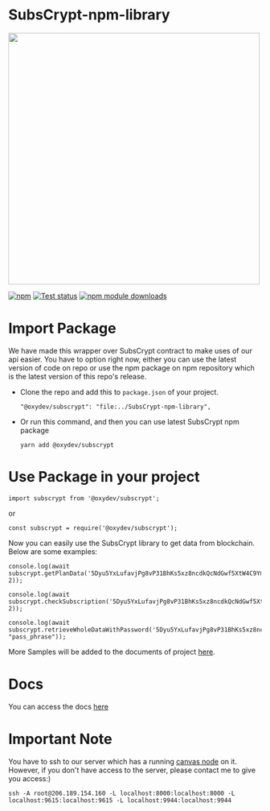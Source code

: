 # SubsCrypt-npm-library
<img src="https://oxydev.github.io/SubsCrypt-docs/images/logo2.png" width="500">

[![npm](https://img.shields.io/npm/v/subscrypt.svg)](https://www.npmjs.com/package/@oxydev/subscrypt)
[![Test status](https://github.com/oxydev/SubsCrypt-npm-library/actions/workflows/node.js.yml/badge.svg)](https://github.com/oxydev/SubsCrypt-npm-library/actions/workflows/node.js.yml)
[![npm module downloads](https://badgen.net/npm/dt/subscrypt)](https://www.npmjs.org/package/subscrypt)
# Import Package
We have made this wrapper over SubsCrypt contract to make uses of our api easier. 
You have to option right now, either you can use the latest version of code on repo or use the npm package on npm repository which is the latest version of this repo's release.
* Clone the repo and add this to `package.json` of your project.
    ```
    "@oxydev/subscrypt": "file:../SubsCrypt-npm-library",
    ```
* Or run this command, and then you can use latest SubsCrypt npm package 
    ```
    yarn add @oxydev/subscrypt
    ``` 
# Use Package in your project
```
import subscrypt from '@oxydev/subscrypt';
```
or
```
const subscrypt = require('@oxydev/subscrypt');
```
Now you can easily use the SubsCrypt library to get data from blockchain. Below are some examples:
```
console.log(await subscrypt.getPlanData('5Dyu5YxLufavjPg8vP31BhKs5xz8ncdkQcNdGwf5XtW4C9Ym', 2));

console.log(await subscrypt.checkSubscription('5Dyu5YxLufavjPg8vP31BhKs5xz8ncdkQcNdGwf5XtW4C9Ym','5Dyu5YxLufavjPg8vP31BhKs5xz8ncdkQcNdGwf5XtW4C9Ym', 2));

console.log(await subscrypt.retrieveWholeDataWithPassword('5Dyu5YxLufavjPg8vP31BhKs5xz8ncdkQcNdGwf5XtW4C9Ym',"token", "pass_phrase"));
```
More Samples will be added to the documents of project [here](https://oxydev.github.io/SubsCrypt-docs/#/).

# Docs
You can access the docs [here](/docs)
# Important Note
You have to ssh to our server which has a running [canvas node](https://github.com/paritytech/canvas-node) on it. However, if you don't have access to the server, please contact me to give you access:)
```
ssh -A root@206.189.154.160 -L localhost:8000:localhost:8000 -L localhost:9615:localhost:9615 -L localhost:9944:localhost:9944
```
